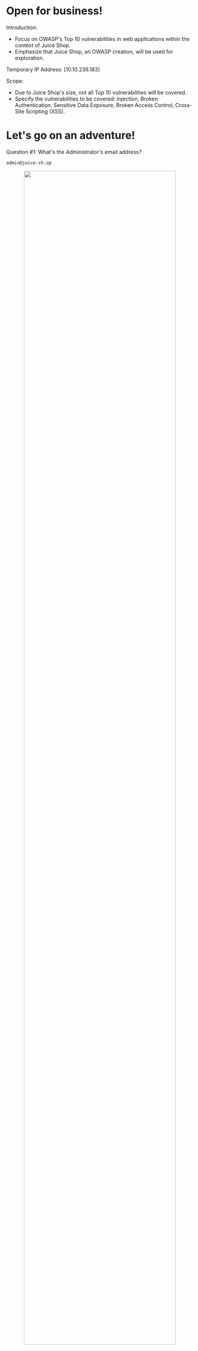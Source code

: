 # Open for business!

Introduction:

- Focus on OWASP's Top 10 vulnerabilities in web applications within the context of Juice Shop.
- Emphasize that Juice Shop, an OWASP creation, will be used for exploration.

Temporary IP Address: [10.10.236.183]

Scope:

- Due to Juice Shop's size, not all Top 10 vulnerabilities will be covered.
- Specify the vulnerabilities to be covered: Injection, Broken Authentication, Sensitive Data Exposure, Broken Access Control, Cross-Site Scripting (XSS).

<h2></h2>

# Let's go on an adventure!

Question #1: What's the Administrator's email address?

`admin@juice-sh.op`

<p align="center"> <img src="https://i.imgur.com/PZrOfpY.png" height="90%" width="90%" alt=""/>

Question #2: What parameter is used for searching? 

`q`

- Find the magnifying glass icon at the top right of the application.
- Click on it to open a search bar.
- Type in `a` into the search bar.
- Press Enter to search for the text.
- Look at the URL, and you'll see the text you entered after /#/search? following the letter "q".

<p align="center"> <img src="https://i.imgur.com/zg2rkfJ.png" height="90%" width="90%" alt=""/>

Question #3: What show does Jim reference in his review? 

`Star Trek`

<h2></h2>

# Inject the juice

<h3>Injection </h3>

Focus on Injection Vulnerabilities: The task centers around injection vulnerabilities, which pose a significant threat to companies, potentially leading to downtime and data loss.

Danger of Injection Vulnerabilities: Injection vulnerabilities can have severe consequences, including the potential for unauthorized access, data manipulation, and account compromise.

Identification of Injection Points: It's often straightforward to identify injection points within a web application as they typically result in error messages. This can serve as an early warning sign for potential vulnerabilities.

Types of Injection Attacks:

- SQL Injection:
  - Attacker enters a malicious query to retrieve or tamper with database data.
  - May also be used to log into accounts.

- Command Injection:
  - Web applications execute user-controlled data as system commands.
  - Attackers can manipulate this data to execute unauthorized system commands, particularly in misconfigured scenarios like ping tests.

- Email Injection:
  - Security vulnerability allowing unauthorized sending of email messages.
  - Occurs when attackers add extra data to fields not correctly interpreted by the email server.
Chosen Focus: SQL Injection: The specific injection method to be explored in this task is SQL Injection, where attackers exploit vulnerabilities to interact with and manipulate a database, potentially leading to unauthorized access or data tampering.

<h2></h2>

Question #1: Log into the administrator account!

`32a5e0f21372bcc1000a6088b93b458e41f0e02a`

Open up Burp Suite > Go to "Proxy" > Click on "Open browser" > Navigate to the Juice Shop Webpage by putting in the IP Address.

<p align="center"> <img src="https://i.imgur.com/dFiOpZD.png" height="90%" width="90%" alt=""/>

Click on the 3 lines on the upper right hand corner of the webpage > Click on "Login".

<p align="center"> <img src="https://i.imgur.com/j8kXcgY.png" height="90%" width="90%" alt=""/>

Type in `a` for Email. And, type in `a` for Password.

<p align="center"> <img src="https://i.imgur.com/R9byBoJ.png" height="90%" width="90%" alt=""/>

Click "Intercept is off" to turn on intercept on Burp Suite > Click "Log in" on the webpage.

<p align="center"> <img src="https://i.imgur.com/Pc793z6.png" height="90%" width="90%" alt=""/>

This will appear on Burp Suite:

<p align="center"> <img src="https://i.imgur.com/P7k9un3.png" height="90%" width="90%" alt=""/>

Change: "email": "a" to `"email":"' or 1=1--"` > Click on the "Forward" button on the top.

<p align="center"> <img src="https://i.imgur.com/Ok5Jt2T.png" height="90%" width="90%" alt=""/>

Turn off the intercept then refresh the webpage.

<p align="center"> <img src="https://i.imgur.com/4XvcIrz.png" height="90%" width="90%" alt=""/>

Why does this work?

- When we use the character ' in an SQL query, it signals the end of a section in the query.
- In a SQL statement, 'OR' means that if either side of it is true, the whole statement is true. So, when we use 'OR 1=1', which is always true, the entire statement becomes true. This tricks the server into thinking the email is valid, and we get logged into user id 0, which is typically the administrator account.
- The -- character in SQL is like putting a comment in code. It's used to comment out data, making any restrictions on login ineffective because they are interpreted as comments. This is similar to using # in Python or // in JavaScript to add comments.

<h2></h2>

Question #2: Log into the Bender account!

`fb364762a3c102b2db932069c0e6b78e738d4066`

Similar to Question 1, just change:

- "email":"' or 1=1--" into `"email":"bender@juice-sh.op'--"`

<p align="center"> <img src="https://i.imgur.com/JUxFKg1.png" height="90%" width="90%" alt=""/>

Refresh the webpage

<p align="center"> <img src="https://i.imgur.com/vGP4bTI.png" height="90%" width="90%" alt=""/>

<h2></h2>

# Who broke my lock?!

<h3>Broken Autherntication</h3>

Task Objective: Exploiting authentication vulnerabilities through various flaws.

Focus Area: Flaws within authentication mechanisms that are susceptible to manipulation.

Target Mechanisms:

- Weak Passwords: Specifically, targeting high privileged accounts.

Authentication Flaws for Exploitation:

- Weak Passwords in High-Privileged Accounts: Identifying and exploiting vulnerabilities arising from inadequate password strength in accounts with elevated privileges.

Scope:
- Investigating and manipulating mechanisms listed below for exploitation.

<h2></h2>

Question #1: Bruteforce the Administrator account's password!

`c2110d06dc6f81c67cd8099ff0ba601241f1ac0e`

Log out of any user > Navigate to the login page > Type in: `admin@juice-sh.op` for Email > Type in: `a` for Password > Turn Interceptor on Proxy > Click on "Login in"

<p align="center"> <img src="https://i.imgur.com/5g5pDFV.png" height="90%" width="90%" alt=""/>

Click on "Action" on Burp Suite > Select "Send to Intruder".

<p align="center"> <img src="https://i.imgur.com/1wGLhKI.png" height="90%" width="90%" alt=""/>

Navigate to "Intruder" > Change Password from "a" to `§§` by deleting `a` and click on "Add §".

<p align="center"> <img src="https://i.imgur.com/UjW3mfC.png" height="90%" width="90%" alt=""/>

Click on "Payloads" > Click on "Load" > Find "best1050.txt from Seclists" (install via: apt-get install seclists).

<p align="center"> <img src="https://i.imgur.com/EYR8FJW.png" height="90%" width="90%" alt=""/>

Click on "Start attack".

<p align="center"> <img src="https://i.imgur.com/cp92u7c.png" height="90%" width="90%" alt=""/>

Found the password to be: `admin123`.

<p align="center"> <img src="https://i.imgur.com/bre1Rec.png" height="90%" width="90%" alt=""/>

Turn off Interception > Login with the password.

<p align="center"> <img src="https://i.imgur.com/XNRtUO0.png" height="90%" width="90%" alt=""/>

Successfully capture the flag.

<p align="center"> <img src="https://i.imgur.com/hlQgccJ.png" height="90%" width="90%" alt=""/>

<h2></h2>

Question #2: Reset Jim's password!

`094fbc9b48e525150ba97d05b942bbf114987257`

- Surprising Fact: Even the password reset process can be vulnerable!
- Example Scenario: Jim's security question is "Your eldest sibling's middle name?" on the Forgot Password page.
- Previous Discovery (Task 2): Suggests a connection between Jim and Star Trek.
- Current Investigation: Searching "Jim Star Trek" on Google leads to a wiki page about James T. Kirk from Star Trek.

Log out the Admin account > Navigate to the login page > Click on "Forgot your password?`

<p align="center"> <img src="https://i.imgur.com/Vs4LtIL.png" height="90%" width="90%" alt=""/>

Put in Jim's Email: `jim@juice-sh.op` > Security question asked "Your eldest silbings middle name?" > Go on wiki search "jim star trek" > Found `Samuel` to be the answer > Create New Password > Change.

<p align="center"> <img src="https://i.imgur.com/MRChoYc.png" height="90%" width="90%" alt=""/>

Successfully capture the flag.

<p align="center"> <img src="https://i.imgur.com/3FJJW49.png" height="90%" width="90%" alt=""/>

<h2></h2>

# AH! Don't look!

<h3>Sensitive Data Exposure</h3>

A good web application needs to keep sensitive information safe. Unfortunately, sometimes developers don't do this properly, and it leaves the data open to potential risks.

Often, the protection of data is not the same throughout the whole web application, which means some pages might be accessible to anyone. Additionally, there are cases where information is accidentally shared with the public without the developer knowing, making the web application more prone to attacks.

<h2></h2>

Question #1: Access the Confidential Document!

`edf9281222395a1c5fee9b89e32175f1ccf50c5b`

Click on the three lines on the upper left corner of the webpage > Click on "About Us".

<p align="center"> <img src="https://i.imgur.com/lDhQnEs.png" height="90%" width="90%" alt=""/>

Click on the green text.

<p align="center"> <img src="https://i.imgur.com/qv2yRFC.png" height="90%" width="90%" alt=""/>

Edit the URL: `http://10.10.236.183/ftp`

<p align="center"> <img src="https://i.imgur.com/ntmRl1E.png" height="90%" width="90%" alt=""/>

Download "acquisitions.md" and save it > Navigate to the home page.

<p align="center"> <img src="https://i.imgur.com/868ALTn.png" height="90%" width="90%" alt=""/>

Successfully capture the flag.

<p align="center"> <img src="https://i.imgur.com/Lz7pHEf.png" height="90%" width="90%" alt=""/>

<h2></h2>

Question #2: Log into MC SafeSearch's account!

`66bdcffad9e698fd534003fbb3cc7e2b7b55d7f0`

https://youtu.be/v59CX2DiX0Y?si=Yq9tXpMyxcSXzkvm&t=38

He notes that his password is "Mr. Noodles" but he has replaced some "vowels into zeros", meaning that he just replaced the o's into 0's.

We now know the password to the mc.safesearch@juice-sh.op account is "Mr. N00dles"

Login with the Email and Password.

<p align="center"> <img src="https://i.imgur.com/TnZlBDg.png" height="90%" width="90%" alt=""/>

Successfully captured the flag.

<p align="center"> <img src="https://i.imgur.com/xBhdqlo.png" height="90%" width="90%" alt=""/>

<h2></h2>

Question #3: Download the Backup file!

``

We will now go back to the  http://10.10.236.183/ftp/ folder and try to download package.json.bak. But it seems we are met with a 403 which says that only .md and .pdf files can be downloaded. 

<p align="center"> <img src="https://i.imgur.com/KcL6BPE.png" height="90%" width="90%" alt=""/>

To get around this, we will use a character bypass called "Poison Null Byte". A Poison Null Byte looks like this: %00. 

Note: as we can download it using the url, we will need to encode this into a url encoded format.

The Poison Null Byte will now look like this: %2500. Adding this and then a .md to the end will bypass the 403 error!

<p align="center"> <img src="https://i.imgur.com/8IFUOcP.png" height="90%" width="90%" alt=""/>

Navigate back to the home page > Successfully captured the flag.

<p align="center"> <img src="https://i.imgur.com/bJMC421.png" height="90%" width="90%" alt=""/>

<h2></h2>

# Who's flying this thing?

<h3>Broken Access Control</h3>

In modern systems, several users can access various pages. Typically, administrators use a special page to change, add, or delete elements on a website. This is common when using website-building tools like Weebly or Wix.

If there are issues or bugs related to Broken Access Control, they fall into two categories:

Horizontal Privilege Escalation:
- When a user can do something or see data of another user with the same level of permissions.

Vertical Privilege Escalation:
- When a user can do something or see data of another user with higher permissions.

<p align="center"> <img src="https://i.imgur.com/yRkU3uk.png" height="90%" width="90%" alt=""/>

<h2></h2>

Question #1: Access the administration page!

`946a799363226a24822008503f5d1324536629a0`

On the website's home page > Right click "Inspect" > Select "Sources" > Go to "main-es2015.js" > Press "ctrl + F" to search for `administration`.

<p align="center"> <img src="https://i.imgur.com/ieOn60j.png" height="90%" width="90%" alt=""/>

Found there is a path administration > navigate to that path by putting on the URL.

<p align="center"> <img src="https://i.imgur.com/DuWJnoz.png" height="90%" width="90%" alt=""/>

We will login admin account then try again > Successfully capture the flag.

<p align="center"> <img src="https://i.imgur.com/mWTcNpX.png" height="90%" width="90%" alt=""/>


<h2></h2>

Question #2: View another user's shopping basket!

`41b997a36cc33fbe4f0ba018474e19ae5ce52121`

Turn on Intercept with Burp Suite > Click on the basket icon on the top 

<p align="center"> <img src="https://i.imgur.com/djqfSNg.png" height="90%" width="90%" alt=""/>

Click on Forward > Burp Suite "GET" request will change

<p align="center"> <img src="https://i.imgur.com/0asKi4b.png" height="90%" width="90%" alt=""/>

Change "/basket/1" into `/basket/2` > Click Forward > Successfully captured the flag.

This changed to UserID 2's basket.

<p align="center"> <img src="https://i.imgur.com/jAU3aVi.png" height="90%" width="90%" alt=""/>

<h2></h2>

Question #3: Remove all 5-star reviews!

`50c97bcce0b895e446d61c83a21df371ac2266ef`

Navigate to the `http://10.10.236.183/#/administration` page > Click the bin icon next to the review with 5 stars!

<p align="center"> <img src="https://i.imgur.com/SVrMBFk.png" height="90%" width="90%" alt=""/>

Successfully capture the flag.

<p align="center"> <img src="https://i.imgur.com/ZjNA4lq.png" height="90%" width="90%" alt=""/>

<h2></h2>

# Where did that come from?

<h3>Cross-Site Scripting XSS</h3>

<p align="center"> <img src="https://i.imgur.com/unMzrgj.png" height="90%" width="90%" alt=""/>

Simplified Explanation of XSS (Cross-site Scripting):

XSS, or Cross-site scripting, is a security problem that allows bad actors to run JavaScript in web applications. These issues are quite common in web apps and can be easy or really tricky to fix because each app handles queries differently.

Three Main Types of XSS Attacks:

- DOM XSS (Special):

  - Uses the HTML environment to run harmful JavaScript.
  - Often involves the <script></script> HTML tag.
  
- Persistent XSS (Server-side):

  - JavaScript runs when the server loads a page.
  - Happens when the server doesn't properly clean up user data before displaying it on a page.
  - Frequently seen in blog posts.

- Reflected XSS (Client-side):

  - JavaScript runs on the user's side of the web app.
  - Often occurs when the server doesn't properly clean search data.
 
In simpler terms, XSS is like a sneaky way bad actors use to make a website do things it shouldn't, and there are different types depending on where the tricky code shows up.

<h2></h2>

Question #1: Perform a DOM XSS!

`9aaf4bbea5c30d00a1f5bbcfce4db6d4b0efe0bf`

We will be using the iframe element with a javascript alert tag: <iframe src="javascript:alert(`xss`)"> 

Inputting this into the search bar will trigger the alert.

<p align="center"> <img src="https://i.imgur.com/fLfMQkz.png" height="90%" width="90%" alt=""/>

Keep in mind that we're using an "iframe," which is a common building block in web applications. There are similar elements that achieve the same outcome.

This kind of XSS is known as XFS, or Cross-Frame Scripting. It's a common way to identify XSS in web applications.

If a website lets users change the iframe or other parts of the webpage (DOM elements), it's probably at risk for XSS.

Why does this work?

It is common practice that the search bar will send a request to the server in which it will then send back the related information, but this is where the flaw lies. Without correct input sanitation, we are able to perform an XSS attack against the search bar. 

Successfully captured the flag.

<p align="center"> <img src="https://i.imgur.com/dtEXGIt.png" height="90%" width="90%" alt=""/>

<h2></h2>

Question #2: Perform a persistent XSS!

`149aa8ce13d7a4a8a931472308e269c94dc5f156`

Log out > Login to the admin account to refresh the cache.

Turn on interception on Burp Suite > Log out.

<p align="center"> <img src="https://i.imgur.com/g0AqzRx.png" height="90%" width="90%" alt=""/>

Click on "+" > Name: "True-Client-IP" > Value: "<iframe src="javascript:alert(`xss`)">" > Add > Forward

<p align="center"> <img src="https://i.imgur.com/acBSSdH.png" height="90%" width="90%" alt=""/>

Turn off interception on Burp Suite > Refresh the webpage. Successfully captured the flag.

<p align="center"> <img src="https://i.imgur.com/Xbn7O2M.png" height="90%" width="90%" alt=""/>

<h2></h2>

Question #3: Perform a reflected XSS!

`23cefee1527bde039295b2616eeb29e1edc660a0`

Login the admin account > Click on the three line on the top left corner > Click on "Order & Payment" > Select "Order History".

<p align="center"> <img src="https://i.imgur.com/WsFdowo.png" height="90%" width="90%" alt=""/>

From there you will see a "Truck" icon, clicking on that will bring you to the track result page. You will also see that there is an id paired with the order.   

`http://10.10.236.183/#/track-result?id=5267-11d7516875e64656`

We will replace `5267-11d7516875e64656` with "<iframe src="javascript:alert(`xss`)">"

<p align="center"> <img src="https://i.imgur.com/NDK0x8m.png" height="90%" width="90%" alt=""/>

After submitting the URL, refresh the page and you will then get an alert saying XSS!

<p align="center"> <img src="https://i.imgur.com/IVKrW1L.png" height="90%" width="90%" alt=""/>

Successfully captured the flag.

<p align="center"> <img src="https://i.imgur.com/butPQFt.png" height="90%" width="90%" alt=""/>

Why does this work?

The server will have a lookup table or database (depending on the type of server) for each tracking ID. As the 'id' parameter is not sanitised before it is sent to the server, we are able to perform an XSS attack.  



